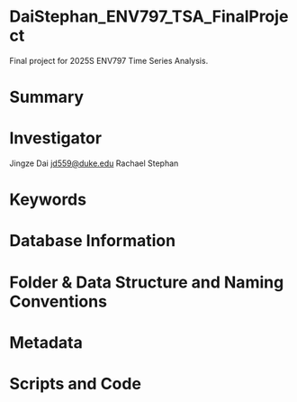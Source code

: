 # DaiStephan_ENV797_TSA_FinalProject
Final project for 2025S ENV797 Time Series Analysis.

# Summary

# Investigator

Jingze Dai jd559@duke.edu
Rachael Stephan 

# Keywords

# Database Information

# Folder & Data Structure and Naming Conventions

# Metadata

# Scripts and Code
